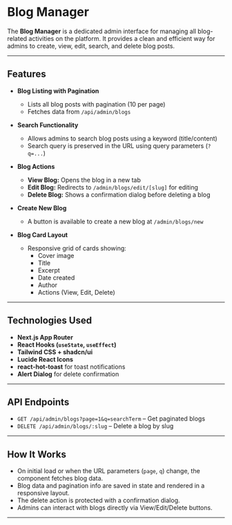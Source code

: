 # Blog Manager 

The **Blog Manager** is a dedicated admin interface for managing all blog-related activities on the platform. It provides a clean and efficient way for admins to create, view, edit, search, and delete blog posts.

---

## Features

- **Blog Listing with Pagination**
  - Lists all blog posts with pagination (10 per page)
  - Fetches data from `/api/admin/blogs`

- **Search Functionality**
  - Allows admins to search blog posts using a keyword (title/content)
  - Search query is preserved in the URL using query parameters (`?q=...`)

- **Blog Actions**
  - **View Blog:** Opens the blog in a new tab
  - **Edit Blog:** Redirects to `/admin/blogs/edit/[slug]` for editing
  - **Delete Blog:** Shows a confirmation dialog before deleting a blog

- **Create New Blog**
  - A button is available to create a new blog at `/admin/blogs/new`

- **Blog Card Layout**
  - Responsive grid of cards showing:
    - Cover image
    - Title
    - Excerpt
    - Date created
    - Author
    - Actions (View, Edit, Delete)

---

## Technologies Used

- **Next.js App Router**
- **React Hooks (`useState`, `useEffect`)**
- **Tailwind CSS + shadcn/ui**
- **Lucide React Icons**
- **react-hot-toast** for toast notifications
- **Alert Dialog** for delete confirmation

---

## API Endpoints

- `GET /api/admin/blogs?page=1&q=searchTerm` – Get paginated blogs
- `DELETE /api/admin/blogs/:slug` – Delete a blog by slug

---

## How It Works

- On initial load or when the URL parameters (`page`, `q`) change, the component fetches blog data.
- Blog data and pagination info are saved in state and rendered in a responsive layout.
- The delete action is protected with a confirmation dialog.
- Admins can interact with blogs directly via View/Edit/Delete buttons.


---

